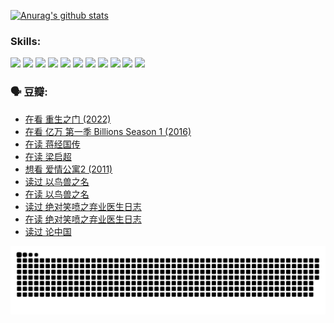 
[![Anurag's github stats](https://github-readme-stats.vercel.app/api?username=w940853815)](https://github.com/anuraghazra/github-readme-stats)

### Skills:

<code><img height="32" src="https://cdn.jsdelivr.net/npm/simple-icons@v5/icons/python.svg"></code>
<code><img height="32" src="https://cdn.jsdelivr.net/npm/simple-icons@v5/icons/javascript.svg"></code>
<code><img height="32" src="https://cdn.jsdelivr.net/npm/simple-icons@v5/icons/django.svg"></code>
<code><img height="32" src="https://cdn.jsdelivr.net/npm/simple-icons@v5/icons/flask.svg"></code>
<code><img height="32" src="https://cdn.jsdelivr.net/npm/simple-icons@v5/icons/vuetify.svg"></code>
<code><img height="32" src="https://cdn.jsdelivr.net/npm/simple-icons@v5/icons/git.svg"></code>
<code><img height="32" src="https://cdn.jsdelivr.net/npm/simple-icons@v5/icons/docker.svg"></code>
<code><img height="32" src="https://cdn.jsdelivr.net/npm/simple-icons@v5/icons/postgresql.svg"></code>
<code><img height="32" src="https://cdn.jsdelivr.net/npm/simple-icons@v5/icons/elasticsearch.svg"></code>
<code><img height="32" src="https://cdn.jsdelivr.net/npm/simple-icons@v5/icons/macos.svg"></code>
<code><img height="32" src="https://cdn.jsdelivr.net/npm/simple-icons@v5/icons/linux.svg"></code>

### 🗣 豆瓣:

<!-- DOUBAN-ACTIVITIES:START -->
- [在看 重生之门‎ (2022)](https://www.douban.com/people/136069238/status/3882598762/?_i=53787564)
- [在看 亿万 第一季 Billions Season 1‎ (2016)](https://www.douban.com/people/136069238/status/3878098700/?_i=53787564)
- [在读 蒋经国传](https://www.douban.com/people/136069238/status/3877458956/?_i=53787564)
- [在读 梁启超](https://www.douban.com/people/136069238/status/3876806133/?_i=53787564)
- [想看 爱情公寓2‎ (2011)](https://www.douban.com/people/136069238/status/3876682115/?_i=53787564)
- [读过 以鸟兽之名](https://www.douban.com/people/136069238/status/3876369302/?_i=53787564)
- [在读 以鸟兽之名](https://www.douban.com/people/136069238/status/3869094471/?_i=53787564)
- [读过 绝对笑喷之弃业医生日志](https://www.douban.com/people/136069238/status/3869093225/?_i=53787564)
- [在读 绝对笑喷之弃业医生日志](https://www.douban.com/people/136069238/status/3862106751/?_i=53787564)
- [读过 论中国](https://www.douban.com/people/136069238/status/3862105795/?_i=53787564)
<!-- DOUBAN-ACTIVITIES:END -->


![Snake animation](https://raw.githubusercontent.com/w940853815/w940853815/output/github-contribution-grid-snake.svg)

<!--
**w940853815/w940853815** is a ✨ _special_ ✨ repository because its `README.md` (this file) appears on your GitHub profile.

Here are some ideas to get you started:

- 🔭 I’m currently working on ...
- 🌱 I’m currently learning ...
- 👯 I’m looking to collaborate on ...
- 🤔 I’m looking for help with ...
- 💬 Ask me about ...
- 📫 How to reach me: ...
- 😄 Pronouns: ...
- ⚡ Fun fact: ...
-->

